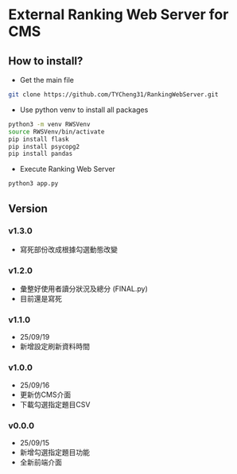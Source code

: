 # External Ranking Web Server for CMS

## How to install?

- Get the main file

```bash
git clone https://github.com/TYCheng31/RankingWebServer.git
```

- Use python venv to install all packages

```bash
python3 -m venv RWSVenv
source RWSVenv/bin/activate
pip install flask
pip install psycopg2
pip install pandas
```

- Execute Ranking Web Server

```bash
python3 app.py
```

## Version

### v1.3.0

- 寫死部份改成根據勾選動態改變

### v1.2.0

- 彙整好使用者讀分狀況及總分 (FINAL.py)
- 目前還是寫死

### v1.1.0

- 25/09/19
- 新增設定刷新資料時間

### v1.0.0

- 25/09/16
- 更新仿CMS介面
- 下載勾選指定題目CSV

### v0.0.0

- 25/09/15
- 新增勾選指定題目功能
- 全新前端介面
